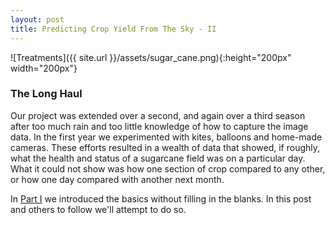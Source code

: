 ```yaml
---
layout: post
title: Predicting Crop Yield From The Sky - II
---
```


![Treatments]({{ site.url }}/assets/sugar_cane.png){:height="200px" width="200px"} 

### The Long Haul

Our project was extended over a second, and again over a third season after too much rain and too little knowledge of how to capture the image data. In the first year we experimented with kites, balloons and home-made cameras. These efforts resulted in a wealth of data that showed, if roughly, what the health and status of a sugarcane field was on a particular day. What it could not show was how one section of crop compared to any other, or how one day compared with another next month.

In [Part I](https://geraldmc.github.io/2019/05/06/predicting-yield-1/) we introduced the basics without filling in the blanks. In this post and others to follow we'll attempt to do so.



